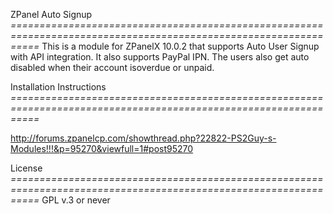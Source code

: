 ZPanel Auto Signup
*=================================================================================================================*
This is a module for ZPanelX 10.0.2 that supports Auto User Signup with API integration. 
It also supports PayPal IPN. The users also get auto disabled when their account isoverdue or unpaid.


Installation Instructions
*=================================================================================================================*

http://forums.zpanelcp.com/showthread.php?22822-PS2Guy-s-Modules!!!&p=95270&viewfull=1#post95270

License
*=================================================================================================================*
GPL v.3 or never

